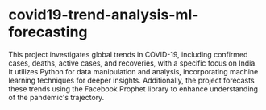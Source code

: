 # covid19-trend-analysis-ml-forecasting
This project investigates global trends in COVID-19, including confirmed cases, deaths, active cases, and recoveries, with a specific focus on India. It utilizes Python for data manipulation and analysis, incorporating machine learning techniques for deeper insights. Additionally, the project forecasts these trends using the Facebook Prophet library to enhance understanding of the pandemic's trajectory.
